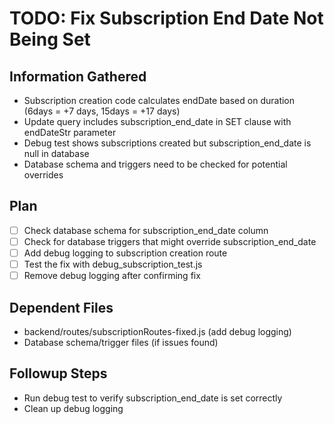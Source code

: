 # TODO: Fix Subscription End Date Not Being Set

## Information Gathered
- Subscription creation code calculates endDate based on duration (6days = +7 days, 15days = +17 days)
- Update query includes subscription_end_date in SET clause with endDateStr parameter
- Debug test shows subscriptions created but subscription_end_date is null in database
- Database schema and triggers need to be checked for potential overrides

## Plan
- [ ] Check database schema for subscription_end_date column
- [ ] Check for database triggers that might override subscription_end_date
- [ ] Add debug logging to subscription creation route
- [ ] Test the fix with debug_subscription_test.js
- [ ] Remove debug logging after confirming fix

## Dependent Files
- backend/routes/subscriptionRoutes-fixed.js (add debug logging)
- Database schema/trigger files (if issues found)

## Followup Steps
- Run debug test to verify subscription_end_date is set correctly
- Clean up debug logging

